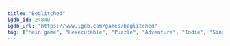 ```yaml
---
title: "Beglitched"
igdb_id: 24840
igdb_url: "https://www.igdb.com/games/beglitched"
tag: ["Main game", "Hexecutable", "Puzzle", "Adventure", "Indie", "Single player", "First person", "Side view", "Fantasy", "Science fiction", "Comedy"]
---
```

